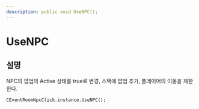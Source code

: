 ```yaml
---
description: public void UseNPC();
---
```


# UseNPC

## 설명

NPC의 팝업의 Active 상태를 true로 변경, 스택에 팝업 추가, 플레이어의 이동을 제한한다.

```text
CEventRoomNpcClick.instance.UseNPC();
```

